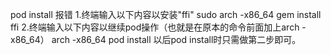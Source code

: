  pod install 报错
1.终端输入以下内容以安装"ffi"
sudo arch -x86_64 gem install ffi
2.终端输入以下内容以继续pod操作（也就是在原本的命令前面加上arch -x86_64）
arch -x86_64 pod install
以后pod install时只需做第二步即可。

